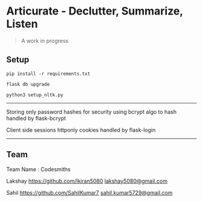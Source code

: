 # Articurate - Declutter, Summarize, Listen

> A work in progress

## Setup

```
pip install -r requirements.txt

flask db upgrade

python3 setup_nltk.py
```

---

Storing only password hashes for security
using bcrypt algo to hash
handled by flask-bcrypt

Client side sessions
httponly cookies
handled by flask-login

---

## Team

Team Name : Codesmiths

Lakshay
https://github.com/lkiran5080
lakshay5080@gmail.com

Sahil
https://github.com/SahilKumar7
sahil.kumar5729@gmail.com
